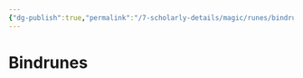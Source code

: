 ```yaml
---
{"dg-publish":true,"permalink":"/7-scholarly-details/magic/runes/bindrunes/","noteIcon":""}
---
```


# Bindrunes
